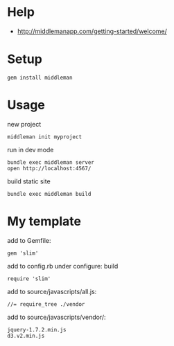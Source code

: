 # Help

* http://middlemanapp.com/getting-started/welcome/

# Setup

    gem install middleman

# Usage

new project

    middleman init myproject

run in dev mode

    bundle exec middleman server
    open http://localhost:4567/

build static site

    bundle exec middleman build


# My template

add to Gemfile:

    gem 'slim'

add to config.rb under configure: build

    require 'slim'

add to source/javascripts/all.js:

    //= require_tree ./vendor

add to source/javascripts/vendor/:

    jquery-1.7.2.min.js
    d3.v2.min.js
